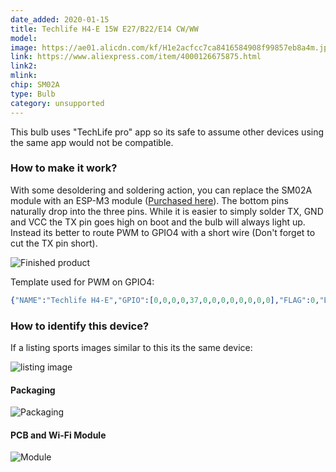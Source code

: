 ```yaml
---
date_added: 2020-01-15
title: Techlife H4-E 15W E27/B22/E14 CW/WW
model: 
image: https://ae01.alicdn.com/kf/H1e2acfcc7ca8416584908f99857eb8a4m.jpg
link: https://www.aliexpress.com/item/4000126675875.html
link2: 
mlink: 
chip: SM02A
type: Bulb
category: unsupported
---
```

This bulb uses "TechLife pro" app so its safe to assume other devices using the same app would not be compatible. 

### How to make it work?
With some desoldering and soldering action, you can replace the SM02A module with an ESP-M3 module ([Purchased here](https://cleanuri.com/K1Qjz8)). The bottom pins naturally drop into the three pins. While it is easier to simply solder TX, GND and VCC the TX pin goes high on boot and the bulb will always light up. Instead its better to route PWM to GPIO4 with a short wire (Don't forget to cut the TX pin short).

![Finished product](https://user-images.githubusercontent.com/5904370/72474499-2c65d400-37e9-11ea-8d75-280b33db330f.png)

Template used for PWM on GPIO4:
```erlang
{"NAME":"Techlife H4-E","GPIO":[0,0,0,0,37,0,0,0,0,0,0,0,0],"FLAG":0,"BASE":18}
```
### How to identify this device? 
If a listing sports images similar to this its the same device:

![listing image](https://ae01.alicdn.com/kf/H33bb8d22a04f4e11a6b9506f2e4026f9i.jpg)

#### Packaging
![Packaging](https://user-images.githubusercontent.com/5904370/72423383-75377180-3784-11ea-8576-268495d38414.png)

#### PCB and Wi-Fi Module
![Module](https://user-images.githubusercontent.com/5904370/72423554-c34c7500-3784-11ea-9ac9-918e354a48da.png)
